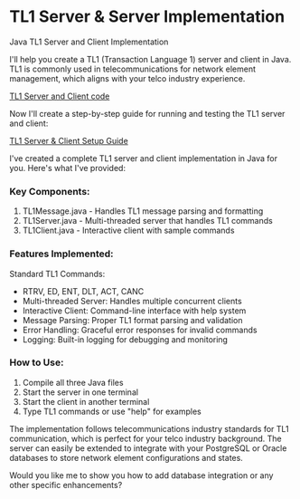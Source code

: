 # TL1 Server & Server Implementation 
Java TL1 Server and Client Implementation 

I'll help you create a TL1 (Transaction Language 1) server and client in Java. TL1 is commonly used in telecommunications for network element management, which aligns with your telco industry experience.

[TL1 Server and Client code]("#")

Now I'll create a step-by-step guide for running and testing the TL1 server and client:

[TL1 Server & Client Setup Guide]("#")

I've created a complete TL1 server and client implementation in Java for you. Here's what I've provided:

### Key Components:

1. TL1Message.java - Handles TL1 message parsing and formatting
2. TL1Server.java - Multi-threaded server that handles TL1 commands
3. TL1Client.java - Interactive client with sample commands

### Features Implemented:

Standard TL1 Commands: 
- RTRV, ED, ENT, DLT, ACT, CANC
- Multi-threaded Server: Handles multiple concurrent clients
- Interactive Client: Command-line interface with help system
- Message Parsing: Proper TL1 format parsing and validation
- Error Handling: Graceful error responses for invalid commands
- Logging: Built-in logging for debugging and monitoring

### How to Use:

1. Compile all three Java files
2. Start the server in one terminal
3. Start the client in another terminal
4. Type TL1 commands or use "help" for examples

The implementation follows telecommunications industry standards for TL1 communication, which is perfect for your telco industry background. The server can easily be extended to integrate with your PostgreSQL or Oracle databases to store network element configurations and states.

Would you like me to show you how to add database integration or any other specific enhancements?
